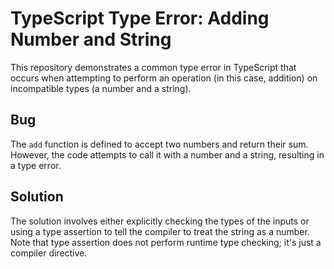 # TypeScript Type Error: Adding Number and String

This repository demonstrates a common type error in TypeScript that occurs when attempting to perform an operation (in this case, addition) on incompatible types (a number and a string).

## Bug
The `add` function is defined to accept two numbers and return their sum. However, the code attempts to call it with a number and a string, resulting in a type error.

## Solution
The solution involves either explicitly checking the types of the inputs or using a type assertion to tell the compiler to treat the string as a number.  Note that type assertion does not perform runtime type checking; it's just a compiler directive. 